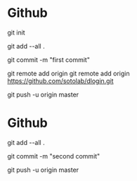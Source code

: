 # Github

git init

git add --all .

git commit -m "first commit"

git remote add origin git remote add origin https://github.com/sotolab/dlogin.git

git push -u origin master

# Github
git add --all .

git commit -m "second commit"

git push -u origin master

